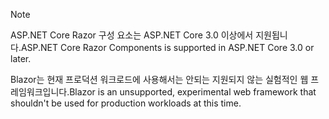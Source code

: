 > [!NOTE]
> <span data-ttu-id="e940a-101">ASP.NET Core Razor 구성 요소는 ASP.NET Core 3.0 이상에서 지원됩니다.</span><span class="sxs-lookup"><span data-stu-id="e940a-101">ASP.NET Core Razor Components is supported in ASP.NET Core 3.0 or later.</span></span>
>
> <span data-ttu-id="e940a-102">Blazor는 현재 프로덕션 워크로드에 사용해서는 안되는 지원되지 않는 실험적인 웹 프레임워크입니다.</span><span class="sxs-lookup"><span data-stu-id="e940a-102">Blazor is an unsupported, experimental web framework that shouldn't be used for production workloads at this time.</span></span>
